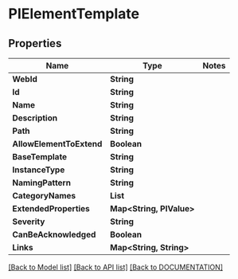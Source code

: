 # PIElementTemplate

## Properties
Name | Type | Notes
------------ | ------------- | -------------
**WebId** | **String**
**Id** | **String**
**Name** | **String**
**Description** | **String**
**Path** | **String**
**AllowElementToExtend** | **Boolean**
**BaseTemplate** | **String**
**InstanceType** | **String**
**NamingPattern** | **String**
**CategoryNames** | **List<String>**
**ExtendedProperties** | **Map<String, PIValue>**
**Severity** | **String**
**CanBeAcknowledged** | **Boolean**
**Links** | **Map<String, String>**

[[Back to Model list]](../../DOCUMENTATION.md#documentation-for-models) [[Back to API list]](../../DOCUMENTATION.md#documentation-for-api-endpoints) [[Back to DOCUMENTATION]](../../DOCUMENTATION.md)
